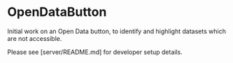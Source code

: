 OpenDataButton
==============

Initial work on an Open Data button, to identify and highlight datasets which are not accessible.

Please see [server/README.md] for developer setup details.